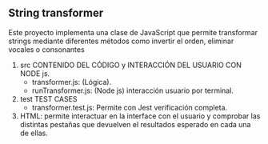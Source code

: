 ## String transformer

Este proyecto implementa una clase de JavaScript que permite transformar strings mediante diferentes métodos como invertir el orden, eliminar vocales o consonantes

1. src CONTENIDO DEL CÓDIGO y INTERACCIÓN DEL USUARIO CON NODE js.
   - transformer.js: (Lógica).
   - runTransformer.js: (Node js) interacción usuario por terminal.
2. test TEST CASES
   - transformer.test.js: Permite con Jest verificación completa.
3. HTML: permite interactuar en la interface con el usuario y comprobar las distintas pestañas que devuelven el resultados esperado en cada una de ellas.
